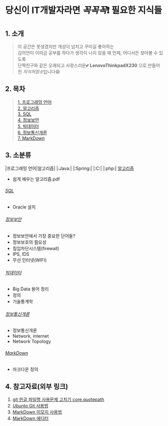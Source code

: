 # 당신이 IT개발자라면 _꼭꼭꼭_:exclamation: 필요한 지식들

## 1. 소개
> 이 공간은 못생겼지만 개성이 넘치고 꾸미길 좋아하는 <br/>
김의연이 이따금 공부를 하다가 생각이 나지 않을 때 언제, 어디서든 찾아볼 수 있도록 <br/> 
단짝친구와 같은 오래되고 사랑스러운:two_hearts: __LenovoThinkpadX230__ 으로 만들어진 *지식저장소*입니다:smile:

## 2. 목차

>[1. 프로그래밍 언어](#프로그래밍-언어)  
>[2. 알고리즘](#알고리즘)  
>[3. SQL](#SQL)  
>[4. 정보보안](#정보보안)  
>[5. 빅데이터](#빅데이터)  
>[6. 정보통신개론](#정보통신개론)  
>[7. MarkDown](#MarkDown)  

## 3. 소분류
 
|프로그래밍 언어|알고리즘|
|:Java:|
|:Spring:|
|:C:|
|:php:|
[알고리즘](https://github.com/yeeooni/explicit-knowledge/tree/master/%EC%95%8C%EA%B3%A0%EB%A6%AC%EC%A6%98)

  + 쉽게 배우는 알고리즘.pdf

###### [SQL](https://github.com/yeeooni/explicit-knowledge/tree/master/SQL)
  + Oracle 설치

###### [정보보안](https://github.com/yeeooni/explicit-knowledge/tree/master/%EC%A0%95%EB%B3%B4%EB%B3%B4%EC%95%88)
  + 정보보안에서 가장 중요한 단어들?
  + 정보보호의 필요성
  + 침입차단시스템(firewall)
  + IPS, IDS 
  + 무선 인터넷(WIFI)

###### [빅데이터](https://github.com/yeeooni/explicit-knowledge/tree/master/Big%20Data)
  + Big Data 용어 정리 
  + 정의
  + 기술통계학

###### [정보통신개론](https://github.com/yeeooni/explicit-knowledge/tree/master/%EC%A0%95%EB%B3%B4%ED%86%B5%EC%8B%A0%EA%B0%9C%EB%A1%A0)
  + 정보통신개론
  + Network, internet
  + Network Topology

###### [MarkDown](https://github.com/yeeooni/explicit-knowledge/tree/master/MarkDown)
  + 마크다운 정의 

## 4. 참고자료(외부 링크)

1. [git 한글 파일명 사용문제 고치기 core.quotepath](https://edykim.com/ko/post/git-fix-problem-using-filename-core.quotepath/)  
2. [Ubunto Git 사용법](https://dejavuwing.tistory.com/entry/Ubuntu-GitHub-%EC%82%AC%EC%9A%A9%EB%B2%95)
3. [MarkDown 이모지 사용법](https://www.webfx.com/tools/emoji-cheat-sheet/)
4. [MarkDown 에디터](https://pandao.github.io/editor.md/en.html)
